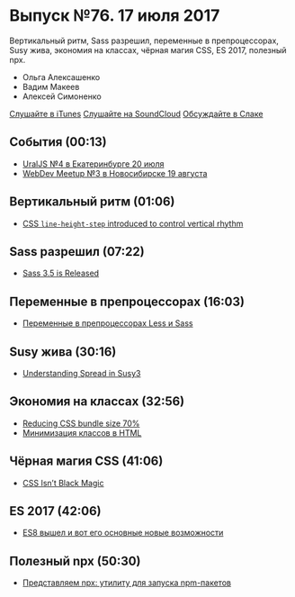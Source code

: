 # Выпуск №76. 17 июля 2017

Вертикальный ритм, Sass разрешил, переменные в препроцессорах, Susy жива, экономия на классах, чёрная магия CSS, ES 2017, полезный npx.

- Ольга Алексашенко
- Вадим Макеев
- Алексей Симоненко

[Слушайте в iTunes](https://itunes.apple.com/ru/podcast/veb-standarty/id1080500016)
[Слушайте на SoundCloud](https://soundcloud.com/web-standards/episode-76)
[Обсуждайте в Слаке](http://slack.web-standards.ru/)

## События (00:13)

- [UralJS №4 в Екатеринбурге 20 июля](https://uraljs.timepad.ru/event/538751/)
- [WebDev Meetup №3 в Новосибирске 19 августа](https://www.meetup.com/GDGNsk/events/241714087/)

## Вертикальный ритм (01:06)

- [CSS `line-height-step` introduced to control vertical rhythm](https://twitter.com/malyw/status/885522490201649153)

## Sass разрешил (07:22)

- [Sass 3.5 is Released](http://sass.logdown.com/posts/2026639-sass-35-is-released)

## Переменные в препроцессорах (16:03)

- [Переменные в препроцессорах Less и Sass](http://paulradzkov.com/2017/local_variables/)

## Susy жива (30:16)

- [Understanding Spread in Susy3](http://oddbird.net/2017/06/13/susy-spread/)

## Экономия на классах (32:56)

- [Reducing CSS bundle size 70%](https://medium.com/p/625440de600b)
- [Минимизация классов в HTML](https://ru.bem.info/forum/1130/)

## Чёрная магия CSS (41:06)

- [CSS Isn’t Black Magic](https://medium.com/p/c8d677fa21b2)

## ES 2017 (42:06)

- [ES8 вышел и вот его основные новые возможности](https://habr.ru/p/332900/)

## Полезный npx (50:30)

- [Представляем npx: утилиту для запуска npm-пакетов](https://medium.com/p/a72a658cd9e6)
